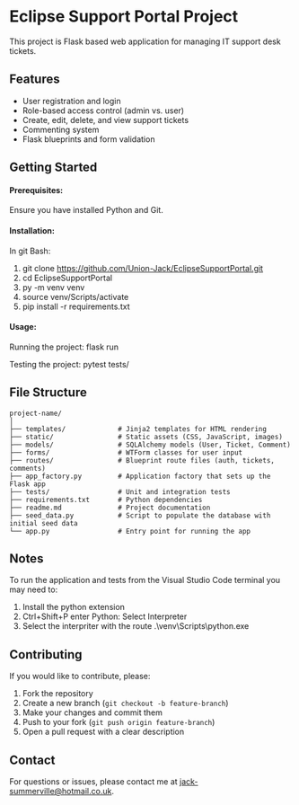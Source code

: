 # Eclipse Support Portal Project
This project is Flask based web application for managing IT support desk tickets.

## Features
- User registration and login
- Role-based access control (admin vs. user)
- Create, edit, delete, and view support tickets
- Commenting system
- Flask blueprints and form validation

## Getting Started
#### Prerequisites:
Ensure you have installed Python and Git.

#### Installation: 
In git Bash:
1. git clone https://github.com/Union-Jack/EclipseSupportPortal.git
2. cd EclipseSupportPortal
3. py -m venv venv
4. source venv/Scripts/activate
5. pip install -r requirements.txt

#### Usage:
Running the project:
flask run 

Testing the project:
pytest tests/

## File Structure
    project-name/
    │
    ├── templates/             # Jinja2 templates for HTML rendering
    ├── static/                # Static assets (CSS, JavaScript, images)
    ├── models/                # SQLAlchemy models (User, Ticket, Comment)
    ├── forms/                 # WTForm classes for user input
    ├── routes/                # Blueprint route files (auth, tickets, comments)
    ├── app_factory.py         # Application factory that sets up the Flask app
    ├── tests/                 # Unit and integration tests
    ├── requirements.txt       # Python dependencies
    ├── readme.md              # Project documentation
    ├── seed_data.py           # Script to populate the database with initial seed data
    └── app.py                 # Entry point for running the app

## Notes
To run the application and tests from the Visual Studio Code terminal you may need to:
1. Install the python extension
2. Ctrl+Shift+P enter Python: Select Interpreter 
3. Select the interpriter with the route .\venv\Scripts\python.exe

## Contributing
If you would like to contribute, please:
1. Fork the repository
2. Create a new branch (`git checkout -b feature-branch`)
3. Make your changes and commit them
4. Push to your fork (`git push origin feature-branch`)
5. Open a pull request with a clear description

## Contact
For questions or issues, please contact me at jack-summerville@hotmail.co.uk.